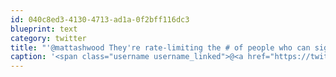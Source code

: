 ```yaml
---
id: 040c8ed3-4130-4713-ad1a-0f2bff116dc3
blueprint: text
category: twitter
title: "'@mattashwood They're rate-limiting the # of people who can sign in."
caption: '<span class="username username_linked">@<a href="https://twitter.com/mattashwood" title="Matt Ashwood">mattashwood</a></span> They''re rate-limiting the # of people who can sign in.'
---
```

